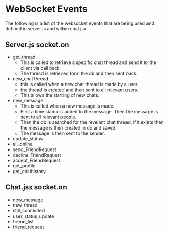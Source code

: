 # WebSocket Events
The following is a list of the websocket events that are being used and defined in server.js and within chat.jsx.

## Server.js socket.on
* get_thread
    * This is called to retrieve a specific chat thread and send it to the client via call back.
    * The thread is retrieved form the db and then sent back.
* new_chatThread
    * this is called when a new chat thread is made by a user.
    * the thread is created and then sent to all relevant users.
    * This allows the starting of new chats.
* new_message
    * This is called when a new message is made.
    * First a time stamp is added to the message. Then the message is sent to all relevant people.
    * Then the db is searched for the revelant chat thread, if it exists then the message is then created in db and saved.
    * The message is then sent to the sender.
* update_status
* all_online
* send_FriendRequest
* decline_FriendRequest
* accept_FriendRequest
* get_profile
* get_chathistory


## Chat.jsx socket.on
* new_message
* new_thread
* still_connected
* user_status_update
* friend_list
* friend_request
